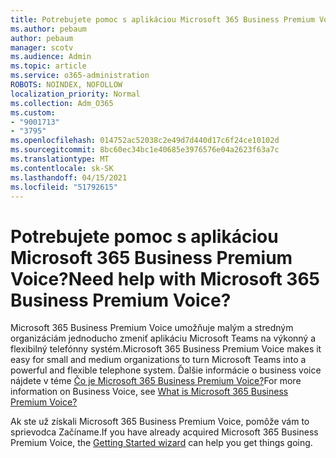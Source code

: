 ```yaml
---
title: Potrebujete pomoc s aplikáciou Microsoft 365 Business Premium Voice?
ms.author: pebaum
author: pebaum
manager: scotv
ms.audience: Admin
ms.topic: article
ms.service: o365-administration
ROBOTS: NOINDEX, NOFOLLOW
localization_priority: Normal
ms.collection: Adm_O365
ms.custom:
- "9001713"
- "3795"
ms.openlocfilehash: 014752ac52038c2e49d7d440d17c6f24ce10102d
ms.sourcegitcommit: 8bc60ec34bc1e40685e3976576e04a2623f63a7c
ms.translationtype: MT
ms.contentlocale: sk-SK
ms.lasthandoff: 04/15/2021
ms.locfileid: "51792615"
---
```

# <a name="need-help-with-microsoft-365-business-premium-voice"></a><span data-ttu-id="d1085-102">Potrebujete pomoc s aplikáciou Microsoft 365 Business Premium Voice?</span><span class="sxs-lookup"><span data-stu-id="d1085-102">Need help with Microsoft 365 Business Premium Voice?</span></span>

<span data-ttu-id="d1085-103">Microsoft 365 Business Premium Voice umožňuje malým a stredným organizáciám jednoducho zmeniť aplikáciu Microsoft Teams na výkonný a flexibilný telefónny systém.</span><span class="sxs-lookup"><span data-stu-id="d1085-103">Microsoft 365 Business Premium Voice makes it easy for small and medium organizations to turn Microsoft Teams into a powerful and flexible telephone system.</span></span> <span data-ttu-id="d1085-104">Ďalšie informácie o business voice nájdete v téme [Čo je Microsoft 365 Business Premium Voice?](https://docs.microsoft.com/microsoftteams/business-voice/whats-business-voice)</span><span class="sxs-lookup"><span data-stu-id="d1085-104">For more information on Business Voice, see [What is Microsoft 365 Business Premium Voice?](https://docs.microsoft.com/microsoftteams/business-voice/whats-business-voice)</span></span>

<span data-ttu-id="d1085-105">Ak ste už získali Microsoft 365 [](https://docs.microsoft.com/microsoftteams/business-voice/use-getting-started-wizard) Business Premium Voice, pomôže vám to sprievodca Začíname.</span><span class="sxs-lookup"><span data-stu-id="d1085-105">If you have already acquired Microsoft 365 Business Premium Voice, the [Getting Started wizard](https://docs.microsoft.com/microsoftteams/business-voice/use-getting-started-wizard) can help you get things going.</span></span> 
